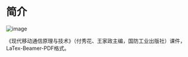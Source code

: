 # 简介
![image](https://user-images.githubusercontent.com/129029333/227843377-1312c35b-859d-4749-89c9-63ddc174e376.png)

《现代移动通信原理与技术》（付秀花、王家政主编，国防工业出版社）课件，LaTex-Beamer-PDF格式。

